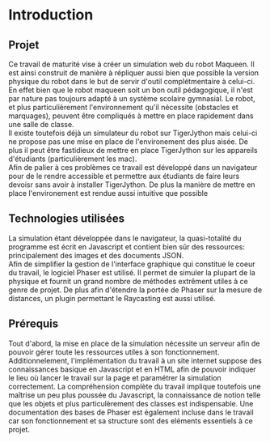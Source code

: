 # Introduction

## Projet 
Ce travail de maturité vise à créer un simulation web du robot Maqueen. Il est ainsi construit de manière à répliquer aussi bien que possible la version physique du robot dans le but de servir d'outil complétmentaire à celui-ci. En effet bien que le robot maqueen soit un bon outil pédagogique, il n'est par nature pas toujours adapté à un système scolaire gymnasial. Le robot, et plus particulièrement l'environnement qu'il nécessite (obstacles et marquages), peuvent être compliqués à mettre en place rapidement dans une salle de classe.  
Il existe toutefois déjà un simulateur du robot sur TigerJython mais celui-ci ne propose pas une mise en place de l'environement des plus aisée. De plus il peut être fastidieux de mettre en place TigerJython sur les appareils d'étudiants (particulièrement les mac).  
Afin de palier à ces problèmes ce travail est développé dans un navigateur pour de le rendre accessible et permettre aux étudiants de faire leurs devoisr sans avoir à installer TigerJython. De plus la manière de mettre en place l'environement est rendue aussi intuitive que possible

## Technologies utilisées

La simulation étant développée dans le navigateur, la quasi-totalité du programme est écrit en Javascript et contient bien sûr des ressources: principalement des images et des documents JSON.  
Afin de simplifier la gestion de l'interface graphique qui constitue le coeur du travail, le logiciel Phaser est utilisé. Il permet de simuler la plupart de la physique et fournit un grand nombre de méthodes extrêment utiles à ce genre de projet. De plus afin d'étendre la portée de Phaser sur la mesure de distances, un plugin permettant le Raycasting est aussi utilisé.

## Prérequis

Tout d'abord, la mise en place de la simulation nécessite un serveur afin de pouvoir gérer toute les ressources utiles à son fonctionnement.  
Additionnelement, l'implémentation du travail à un site internet suppose des connaissances basique en Javascript et en HTML afin de pouvoir indiquer le lieu où lancer le travail sur la page et paramétrer la simulation correctement. La compréhension complète du travail implique toutefois une maîtrise un peu plus poussée du Javascript, la connaissance de notion telle que les objets et plus particulèrement des classes est indispensable. Une documentation des bases de Phaser est également incluse dans le travail car son fonctionnement et sa structure sont des eléments essentiels à ce projet.